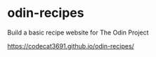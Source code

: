 # odin-recipes
Build a basic recipe website for The Odin Project

https://codecat3691.github.io/odin-recipes/
